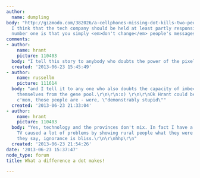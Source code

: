 ```yaml
---
author:
  name: dumpling
body: "http://gizmodo.com/382026/a-cellphones-missing-dot-kills-two-people-puts-three-more-in-jail\r\n\r\nReally,
  I think that the tech company should be held at least partly responsible.\r\nRule
  number one is that you simply <em>don't change</em> people's messages on them."
comments:
- author:
    name: hrant
    picture: 110403
  body: "I tell this story to anybody who doubts the power of the pixel.\r\n\r\nhhp\r\n"
  created: '2013-06-23 15:45:49'
- author:
    name: russellm
    picture: 111614
  body: "and I tell it to any one who also doubts the capacity of imbeciles to remove
    themselves from the gene pool.\r\n\r\n:o) \r\n\r\nOk Hrant could be right, but
    c'mon, those people are - were, \"demonstrably stupid\""
  created: '2013-06-23 21:33:04'
- author:
    name: hrant
    picture: 110403
  body: "Yes, technology and the provinces don't mix. In fact I have a theory that
    TV caused a lot of problems by showing rural people what they were missing. As
    they say, ignorance is bliss.\r\n\r\nhhp\r\n"
  created: '2013-06-23 21:54:26'
date: '2013-06-23 15:37:47'
node_type: forum
title: What a difference a dot makes!

---
```


